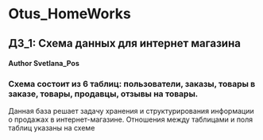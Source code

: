 # Otus_HomeWorks
## ДЗ_1: Схема данных для интернет магазина
#### Author Svetlana_Pos
### Схема состоит из 6 таблиц: пользователи, заказы, товары в заказе, товары, продавцы, отзывы на товары. 
Данная база решает задачу хранения и структурирования информации о продажах в интернет-магазине.
Отношения между таблицами и поля таблиц указаны на схеме
